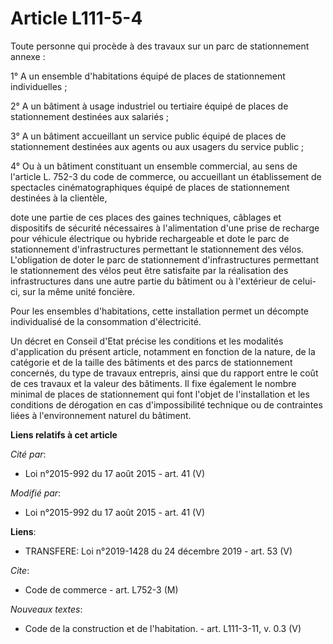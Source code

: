 # Article L111-5-4

Toute personne qui procède à des travaux sur un parc de stationnement annexe :

1° A un ensemble d'habitations équipé de places de stationnement individuelles ;

2° A un bâtiment à usage industriel ou tertiaire équipé de places de stationnement destinées aux salariés ;

3° A un bâtiment accueillant un service public équipé de places de stationnement destinées aux agents ou aux usagers du
service public ;

4° Ou à un bâtiment constituant un ensemble commercial, au sens de l'article L. 752-3 du code de commerce, ou accueillant un
établissement de spectacles cinématographiques équipé de places de stationnement destinées à la clientèle,

dote une partie de ces places des gaines techniques, câblages et dispositifs de sécurité nécessaires à l'alimentation d'une
prise de recharge pour véhicule électrique ou hybride rechargeable et dote le parc de stationnement d'infrastructures
permettant le stationnement des vélos. L'obligation de doter le parc de stationnement d'infrastructures permettant le
stationnement des vélos peut être satisfaite par la réalisation des infrastructures dans une autre partie du bâtiment ou à
l'extérieur de celui-ci, sur la même unité foncière.

Pour les ensembles d'habitations, cette installation permet un décompte individualisé de la consommation d'électricité.

Un décret en Conseil d'Etat précise les conditions et les modalités d'application du présent article, notamment en fonction
de la nature, de la catégorie et de la taille des bâtiments et des parcs de stationnement concernés, du type de travaux
entrepris, ainsi que du rapport entre le coût de ces travaux et la valeur des bâtiments. Il fixe également le nombre minimal
de places de stationnement qui font l'objet de l'installation et les conditions de dérogation en cas d'impossibilité
technique ou de contraintes liées à l'environnement naturel du bâtiment.

**Liens relatifs à cet article**

_Cité par_:

  - Loi n°2015-992 du 17 août 2015 - art. 41 (V)

_Modifié par_:

  - Loi n°2015-992 du 17 août 2015 - art. 41 (V)

**Liens**:

  - TRANSFERE: Loi n°2019-1428 du 24 décembre 2019 - art. 53 (V)

_Cite_:

  - Code de commerce - art. L752-3 (M)

_Nouveaux textes_:

  - Code de la construction et de l'habitation. - art. L111-3-11, v. 0.3 (V)

